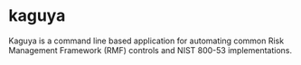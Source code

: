 # kaguya
Kaguya is a command line based application for automating common Risk Management Framework (RMF) controls and NIST 800-53 implementations.
